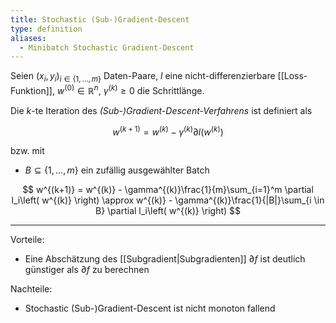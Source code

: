 ```yaml
---
title: Stochastic (Sub-)Gradient-Descent
type: definition
aliases:
  - Minibatch Stochastic Gradient-Descent
---
```


Seien $(x_i, y_i)_{i \in \{ 1, \dots, m \}}$ Daten-Paare, $l$ eine nicht-differenzierbare [[Loss-Funktion]], $w^{(0)} \in \mathbb{R}^n$, $\gamma^{(k)} \ge 0$ die Schrittlänge.

Die $k$-te Iteration des *(Sub-)Gradient-Descent-Verfahrens* ist definiert als

$$
	w^{(k+1)} = w^{(k)} - \gamma^{(k)}\partial l\left( w^{(k)} \right)
$$

bzw. mit
- $B \subseteq \{ 1, \dots, m \}$ ein zufällig ausgewählter Batch

$$
	w^{(k+1)} = w^{(k)} - \gamma^{(k)}\frac{1}{m}\sum_{i=1}^m \partial l_i\left( w^{(k)} \right) \approx w^{(k)} - \gamma^{(k)}\frac{1}{|B|}\sum_{i \in B} \partial l_i\left( w^{(k)} \right)
$$

---

Vorteile:
- Eine Abschätzung des [[Subgradient|Subgradienten]] $\partial f$ ist deutlich günstiger als $\partial f$ zu berechnen

Nachteile:
- Stochastic (Sub-)Gradient-Descent ist nicht monoton fallend